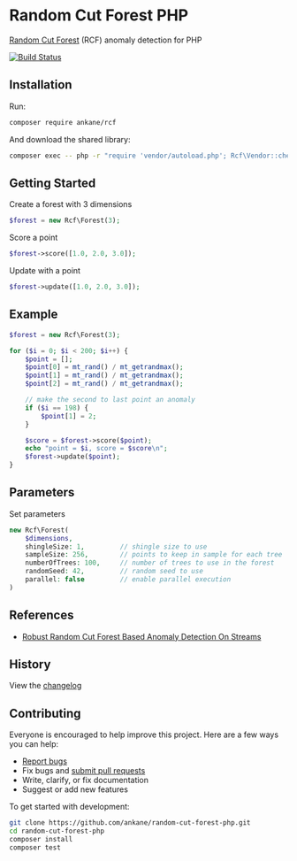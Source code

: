 # Random Cut Forest PHP

[Random Cut Forest](https://github.com/aws/random-cut-forest-by-aws) (RCF) anomaly detection for PHP

[![Build Status](https://github.com/ankane/random-cut-forest-php/actions/workflows/build.yml/badge.svg)](https://github.com/ankane/random-cut-forest-php/actions)

## Installation

Run:

```sh
composer require ankane/rcf
```

And download the shared library:

```sh
composer exec -- php -r "require 'vendor/autoload.php'; Rcf\Vendor::check(true);"
```

## Getting Started

Create a forest with 3 dimensions

```php
$forest = new Rcf\Forest(3);
```

Score a point

```php
$forest->score([1.0, 2.0, 3.0]);
```

Update with a point

```php
$forest->update([1.0, 2.0, 3.0]);
```

## Example

```php
$forest = new Rcf\Forest(3);

for ($i = 0; $i < 200; $i++) {
    $point = [];
    $point[0] = mt_rand() / mt_getrandmax();
    $point[1] = mt_rand() / mt_getrandmax();
    $point[2] = mt_rand() / mt_getrandmax();

    // make the second to last point an anomaly
    if ($i == 198) {
        $point[1] = 2;
    }

    $score = $forest->score($point);
    echo "point = $i, score = $score\n";
    $forest->update($point);
}
```

## Parameters

Set parameters

```php
new Rcf\Forest(
    $dimensions,
    shingleSize: 1,         // shingle size to use
    sampleSize: 256,        // points to keep in sample for each tree
    numberOfTrees: 100,     // number of trees to use in the forest
    randomSeed: 42,         // random seed to use
    parallel: false         // enable parallel execution
)
```

## References

- [Robust Random Cut Forest Based Anomaly Detection On Streams](https://proceedings.mlr.press/v48/guha16.pdf)

## History

View the [changelog](CHANGELOG.md)

## Contributing

Everyone is encouraged to help improve this project. Here are a few ways you can help:

- [Report bugs](https://github.com/ankane/random-cut-forest-php/issues)
- Fix bugs and [submit pull requests](https://github.com/ankane/random-cut-forest-php/pulls)
- Write, clarify, or fix documentation
- Suggest or add new features

To get started with development:

```sh
git clone https://github.com/ankane/random-cut-forest-php.git
cd random-cut-forest-php
composer install
composer test
```
